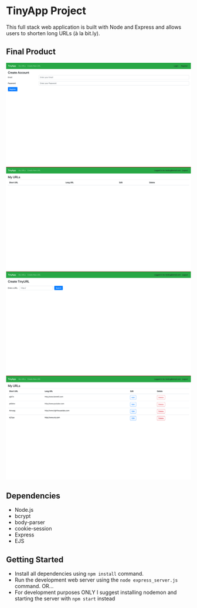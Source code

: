# TinyApp Project

This full stack web application is built with Node and Express and allows users to shorten long URLs (à la bit.ly).

## Final Product

!["login-page""](Images/login-page.png)
!["URLindex-before"](Images/URLindex-b.png)
!["URL-new"](Images/URL-new.png)
!["URLindex-after"](Images/URLindex-a.png)

## Dependencies

- Node.js
- bcrypt
- body-parser
- cookie-session
- Express
- EJS

## Getting Started

- Install all dependencies using `npm install` command.
- Run the development web server using the `node express_server.js` command. OR...
- For development purposes ONLY I suggest installing nodemon and starting the server with `npm start` instead
